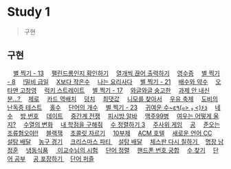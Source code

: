 # Study 1
> 구현

## 구현
<a href="https://www.acmicpc.net/problem/2523"><img src="https://static.solved.ac/tier_small/3.svg" width="14px" height="14px"/>별 찍기 - 13</a>
<a href="https://www.acmicpc.net/problem/10988"><img src="https://static.solved.ac/tier_small/5.svg" width="14px" height="14px"/>팰린드롬인지 확인하기</a>
<a href="https://www.acmicpc.net/problem/11721"><img src="https://static.solved.ac/tier_small/4.svg" width="14px" height="14px"/>열개씩 끊어 출력하기</a>
<a href="https://www.acmicpc.net/problem/5565"><img src="https://static.solved.ac/tier_small/3.svg" width="14px" height="14px"/>영수증</a>
<a href="https://www.acmicpc.net/problem/2445"><img src="https://static.solved.ac/tier_small/3.svg" width="14px" height="14px"/>별 찍기 - 8</a>
<a href="https://www.acmicpc.net/problem/11365"><img src="https://static.solved.ac/tier_small/4.svg" width="14px" height="14px"/>!밀비 급일</a>
<a href="https://www.acmicpc.net/problem/10871"><img src="https://static.solved.ac/tier_small/3.svg" width="14px" height="14px"/>X보다 작은수</a>
<a href="https://www.acmicpc.net/problem/2953"><img src="https://static.solved.ac/tier_small/3.svg" width="14px" height="14px"/>나는 요리사다</a>
<a href="https://www.acmicpc.net/problem/10996"><img src="https://static.solved.ac/tier_small/4.svg" width="14px" height="14px"/>별 찍기 - 21</a>
<a href="https://www.acmicpc.net/problem/5086"><img src="https://static.solved.ac/tier_small/3.svg" width="14px" height="14px"/>배수와 약수</a>
<a href="https://www.acmicpc.net/problem/2711"><img src="https://static.solved.ac/tier_small/4.svg" width="14px" height="14px"/>오타맨 고창영</a>
<a href="https://www.acmicpc.net/problem/18406"><img src="https://static.solved.ac/tier_small/4.svg" width="14px" height="14px"/>럭키 스트레이트</a>
<a href="https://www.acmicpc.net/problem/10992"><img src="https://static.solved.ac/tier_small/3.svg" width="14px" height="14px"/>별 찍기 - 17</a>
<a href="https://www.acmicpc.net/problem/17388"><img src="https://static.solved.ac/tier_small/2.svg" width="14px" height="14px"/>와글와글 숭고한</a>
<a href="https://www.acmicpc.net/problem/5597"><img src="https://static.solved.ac/tier_small/4.svg" width="14px" height="14px"/>과제 안 내신 분...?	</a>
<a href="https://www.acmicpc.net/problem/10773"><img src="https://static.solved.ac/tier_small/7.svg" width="14px" height="14px"/>제로</a>
<a href="https://www.acmicpc.net/problem/10804"><img src="https://static.solved.ac/tier_small/4.svg" width="14px" height="14px"/>카드 역배치</a>
<a href="https://www.acmicpc.net/problem/7568"><img src="https://static.solved.ac/tier_small/6.svg" width="14px" height="14px"/>덩치</a>
<a href="https://www.acmicpc.net/problem/2562"><img src="https://static.solved.ac/tier_small/4.svg" width="14px" height="14px"/>최댓값</a>
<a href="https://www.acmicpc.net/problem/10173"><img src="https://static.solved.ac/tier_small/4.svg" width="14px" height="14px"/>니모를 찾아서</a>
<a href="https://www.acmicpc.net/problem/14720"><img src="https://static.solved.ac/tier_small/3.svg" width="14px" height="14px"/>우유 축제</a>
<a href="https://www.acmicpc.net/problem/2204"><img src="https://static.solved.ac/tier_small/6.svg" width="14px" height="14px"/>도비의 난독증 테스트</a>
<a href="https://www.acmicpc.net/problem/2576"><img src="https://static.solved.ac/tier_small/3.svg" width="14px" height="14px"/>홀수</a>
<a href="https://www.acmicpc.net/problem/1152"><img src="https://static.solved.ac/tier_small/4.svg" width="14px" height="14px"/>단어의 개수</a>
<a href="https://www.acmicpc.net/problem/13015"><img src="https://static.solved.ac/tier_small/6.svg" width="14px" height="14px"/>별 찍기 - 23</a>
<a href="https://www.acmicpc.net/problem/17294"><img src="https://static.solved.ac/tier_small/5.svg" width="14px" height="14px"/>귀여운 수~ε٩(๑> ₃ <)۶з</a>
<a href="https://www.acmicpc.net/problem/10824"><img src="https://static.solved.ac/tier_small/3.svg" width="14px" height="14px"/>네 수</a>
<a href="https://www.acmicpc.net/problem/1475"><img src="https://static.solved.ac/tier_small/6.svg" width="14px" height="14px"/>방 번호</a>
<a href="https://www.acmicpc.net/problem/1296"><img src="https://static.solved.ac/tier_small/4.svg" width="14px" height="14px"/>데이트</a>
<a href="https://www.acmicpc.net/problem/4435"><img src="https://static.solved.ac/tier_small/4.svg" width="14px" height="14px"/>중간계 전쟁</a>
<a href="https://www.acmicpc.net/problem/1453"><img src="https://static.solved.ac/tier_small/5.svg" width="14px" height="14px"/>피시방 알바</a>
<a href="https://www.acmicpc.net/problem/17293"><img src="https://static.solved.ac/tier_small/5.svg" width="14px" height="14px"/>맥주99병</a>
<a href="https://www.acmicpc.net/problem/9536"><img src="https://static.solved.ac/tier_small/6.svg" width="14px" height="14px"/>여우는 어떻게 울지?</a>
<a href="https://www.acmicpc.net/problem/1551"><img src="https://static.solved.ac/tier_small/4.svg" width="14px" height="14px"/>수열의 변화</a>
<a href="https://www.acmicpc.net/problem/10984"><img src="https://static.solved.ac/tier_small/3.svg" width="14px" height="14px"/>내 학점을 구해줘</a>
<a href="https://www.acmicpc.net/problem/10989"><img src="https://static.solved.ac/tier_small/6.svg" width="14px" height="14px"/>수 정렬하기 3</a>
<a href="https://www.acmicpc.net/problem/10103"><img src="https://static.solved.ac/tier_small/3.svg" width="14px" height="14px"/>주사위 게임</a>
<a href="https://www.acmicpc.net/problem/1547"><img src="https://static.solved.ac/tier_small/3.svg" width="14px" height="14px"/>공</a>
<a href="https://www.acmicpc.net/problem/14647"><img src="https://static.solved.ac/tier_small/5.svg" width="14px" height="14px"/>준오는 조류혐오야!!</a>
<a href="https://www.acmicpc.net/problem/2798"><img src="https://static.solved.ac/tier_small/4.svg" width="14px" height="14px"/>블랙잭</a>
<a href="https://www.acmicpc.net/problem/2163"><img src="https://static.solved.ac/tier_small/3.svg" width="14px" height="14px"/>초콜릿 자르기</a>
<a href="https://www.acmicpc.net/problem/10797"><img src="https://static.solved.ac/tier_small/2.svg" width="14px" height="14px"/>10부제</a>
<a href="https://www.acmicpc.net/problem/10250"><img src="https://static.solved.ac/tier_small/3.svg" width="14px" height="14px"/>ACM 호텔</a>
<a href="https://www.acmicpc.net/problem/19945"><img src="https://static.solved.ac/tier_small/4.svg" width="14px" height="14px"/>새로운 언어 CC</a>
<a href="https://www.acmicpc.net/problem/2839"><img src="https://static.solved.ac/tier_small/5.svg" width="14px" height="14px"/>설탕 배달</a>
<a href="https://www.acmicpc.net/problem/1159"><img src="https://static.solved.ac/tier_small/1.svg" width="14px" height="14px"/>농구 경기</a>
<a href="https://www.acmicpc.net/problem/10708"><img src="https://static.solved.ac/tier_small/1.svg" width="14px" height="14px"/>크리스마스 파티	</a>
<a href="https://www.acmicpc.net/problem/2839"><img src="https://static.solved.ac/tier_small/1.svg" width="14px" height="14px"/>설탕 배달</a>
<a href="https://www.acmicpc.net/problem/1018"><img src="https://static.solved.ac/tier_small/1.svg" width="14px" height="14px"/>체스판 다시 칠하기	</a>
<a href="https://www.acmicpc.net/problem/15734"><img src="https://static.solved.ac/tier_small/1.svg" width="14px" height="14px"/>명장 남정훈</a>
<a href="https://www.acmicpc.net/problem/14625"><img src="https://static.solved.ac/tier_small/1.svg" width="14px" height="14px"/>냉동식품</a>
<a href="https://www.acmicpc.net/problem/10874"><img src="https://static.solved.ac/tier_small/1.svg" width="14px" height="14px"/>	이교수님의 시험</a>
<a href="https://www.acmicpc.net/problem/1181"><img src="https://static.solved.ac/tier_small/1.svg" width="14px" height="14px"/>단어 정렬</a>
<a href="https://www.acmicpc.net/problem/17202"><img src="https://static.solved.ac/tier_small/1.svg" width="14px" height="14px"/>핸드폰 번호 궁합</a>
<a href="https://www.acmicpc.net/problem/1920"><img src="https://static.solved.ac/tier_small/1.svg" width="14px" height="14px"/>수 찾기</a>
<a href="https://www.acmicpc.net/problem/1157"><img src="https://static.solved.ac/tier_small/1.svg" width="14px" height="14px"/>단어 공부</a>
<a href="https://www.acmicpc.net/problem/12981"><img src="https://static.solved.ac/tier_small/1.svg" width="14px" height="14px"/>공 포장하기	</a>
<a href="https://www.acmicpc.net/problem/9946"><img src="https://static.solved.ac/tier_small/1.svg" width="14px" height="14px"/>단어 퍼즐</a>